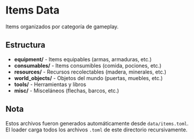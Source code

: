# Items Data

Items organizados por categoría de gameplay.

## Estructura

- **equipment/** - Items equipables (armas, armaduras, etc.)
- **consumables/** - Items consumibles (comida, pociones, etc.)
- **resources/** - Recursos recolectables (madera, minerales, etc.)
- **world_objects/** - Objetos del mundo (puertas, muebles, etc.)
- **tools/** - Herramientas y libros
- **misc/** - Misceláneos (flechas, barcos, etc.)

## Nota

Estos archivos fueron generados automáticamente desde `data/items.toml`.
El loader carga todos los archivos `.toml` de este directorio recursivamente.
